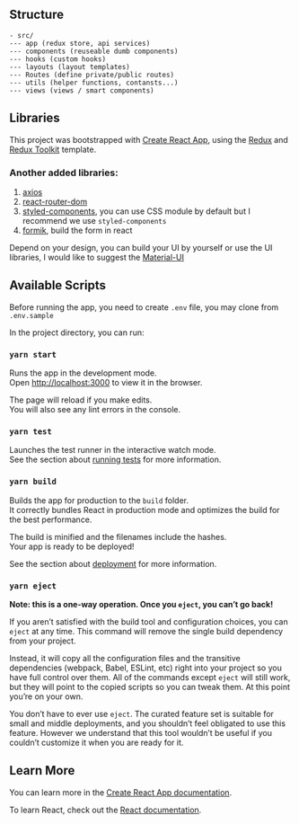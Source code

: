 ## Structure

    - src/
    --- app (redux store, api services)
    --- components (reuseable dumb components)
    --- hooks (custom hooks)
    --- layouts (layout templates)
    --- Routes (define private/public routes)
    --- utils (helper functions, contansts...)
    --- views (views / smart components)

## Libraries

This project was bootstrapped with [Create React App](https://github.com/facebook/create-react-app), using the [Redux](https://redux.js.org/) and [Redux Toolkit](https://redux-toolkit.js.org/) template.

### Another added libraries:

1. [axios](https://github.com/axios/axios)
2. [react-router-dom](https://reactrouter.com/web/guides/quick-start)
3. [styled-components](https://styled-components.com/), you can use CSS module by default but I recommend we use `styled-components`
4. [formik](https://formik.org/), build the form in react

Depend on your design, you can build your UI by yourself or use the UI libraries, I would like to suggest the [Material-UI](https://mui.com/getting-started/usage/)

## Available Scripts

Before running the app, you need to create `.env` file, you may clone from `.env.sample`

In the project directory, you can run:

### `yarn start`

Runs the app in the development mode.<br />
Open [http://localhost:3000](http://localhost:3000) to view it in the browser.

The page will reload if you make edits.<br />
You will also see any lint errors in the console.

### `yarn test`

Launches the test runner in the interactive watch mode.<br />
See the section about [running tests](https://facebook.github.io/create-react-app/docs/running-tests) for more information.

### `yarn build`

Builds the app for production to the `build` folder.<br />
It correctly bundles React in production mode and optimizes the build for the best performance.

The build is minified and the filenames include the hashes.<br />
Your app is ready to be deployed!

See the section about [deployment](https://facebook.github.io/create-react-app/docs/deployment) for more information.

### `yarn eject`

**Note: this is a one-way operation. Once you `eject`, you can’t go back!**

If you aren’t satisfied with the build tool and configuration choices, you can `eject` at any time. This command will remove the single build dependency from your project.

Instead, it will copy all the configuration files and the transitive dependencies (webpack, Babel, ESLint, etc) right into your project so you have full control over them. All of the commands except `eject` will still work, but they will point to the copied scripts so you can tweak them. At this point you’re on your own.

You don’t have to ever use `eject`. The curated feature set is suitable for small and middle deployments, and you shouldn’t feel obligated to use this feature. However we understand that this tool wouldn’t be useful if you couldn’t customize it when you are ready for it.

## Learn More

You can learn more in the [Create React App documentation](https://facebook.github.io/create-react-app/docs/getting-started).

To learn React, check out the [React documentation](https://reactjs.org/).
